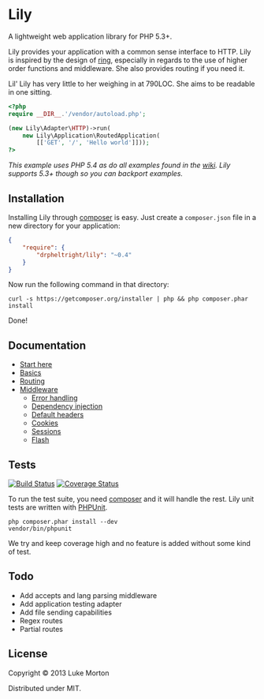 # Lily

A lightweight web application library for PHP 5.3+.

Lily provides your application with a common sense interface to HTTP. Lily is
inspired by the design of [ring][1], especially in regards to the use of higher
order functions and middleware. She also provides routing if you need it.

Lil' Lily has very little to her weighing in at 790LOC. She aims to be readable
in one sitting.

```php
<?php
require __DIR__.'/vendor/autoload.php';

(new Lily\Adapter\HTTP)->run(
    new Lily\Application\RoutedApplication(
        [['GET', '/', 'Hello world']]));
?>
```

*This example uses PHP 5.4 as do all examples found in the [wiki][2]. Lily
supports 5.3+ though so you can backport examples.*

[1]: https://github.com/ring-clojure/ring
[2]: https://github.com/DrPheltRight/lily/wiki

## Installation

Installing Lily through [composer][3] is easy. Just create a `composer.json`
file in a new directory for your application:

```json
{
    "require": {
        "drpheltright/lily": "~0.4"
    }
}
```

Now run the following command in that directory:

```
curl -s https://getcomposer.org/installer | php && php composer.phar install
```

Done!

[3]: http://getcomposer.org/

## Documentation

 - [Start here][4]
 - [Basics][5]
 - [Routing][6]
 - [Middleware][7]
    - [Error handling][8]
    - [Dependency injection][12]
    - [Default headers][13]
    - [Cookies][14]
    - [Sessions][15]
    - [Flash][16]

 [4]: https://github.com/DrPheltRight/lily/wiki
 [5]: https://github.com/DrPheltRight/lily/wiki/Learning-the-basics
 [6]: https://github.com/DrPheltRight/lily/wiki/Routing-like-a-pro
 [7]: https://github.com/DrPheltRight/lily/wiki/Get-the-most-from-middleware
 [8]: https://github.com/DrPheltRight/lily/wiki/Error-handling
 [12]: https://github.com/DrPheltRight/lily/wiki/Dependency-injection
 [13]: https://github.com/DrPheltRight/lily/wiki/Default-headers
 [14]: https://github.com/DrPheltRight/lily/wiki/Cookies
 [15]: https://github.com/DrPheltRight/lily/wiki/Sessions
 [16]: https://github.com/DrPheltRight/lily/wiki/Flash-messages

## Tests

[![Build Status](https://travis-ci.org/DrPheltRight/lily.png?branch=develop)][9]
[![Coverage Status](https://coveralls.io/repos/DrPheltRight/lily/badge.png?branch=develop)][12]

To run the test suite, you need [composer][10] and it will handle the rest. Lily
unit tests are written with [PHPUnit][11].

```
php composer.phar install --dev
vendor/bin/phpunit
```

We try and keep coverage high and no feature is added without some kind of test.

[9]: https://travis-ci.org/DrPheltRight/lily
[10]: http://getcomposer.org/
[11]: https://github.com/sebastianbergmann/phpunit/
[12]: https://coveralls.io/r/DrPheltRight/lily?branch=develop

## Todo

 - Add accepts and lang parsing middleware
 - Add application testing adapter
 - Add file sending capabilities
 - Regex routes
 - Partial routes

## License

Copyright © 2013 Luke Morton

Distributed under MIT.
